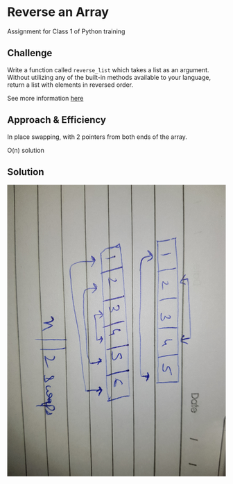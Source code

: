 # Reverse an Array
Assignment for Class 1 of Python training

## Challenge
Write a function called `reverse_list` which takes a list as an argument. Without utilizing any of the built-in methods available to your language, return a list with elements in reversed order.

See more information [here](reverse_list.md)

## Approach & Efficiency
In place swapping, with 2 pointers from both ends of the array.

O(n) solution

## Solution
![Whiteboard Image](/assets/reverse_array.jpg)
